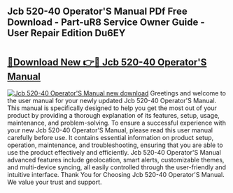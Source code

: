 ## Jcb 520-40 Operator'S Manual PDf Free Download - Part-uR8 Service Owner Guide - User Repair Edition Du6EY

# <h2><a href="http://cf14373.oget.top/?id=Jcb+520-40+Operator%27S+Manual">🔗Download New 👉🔴 Jcb 520-40 Operator'S Manual</a></h2>

[![Jcb 520-40 Operator'S Manual new download](https://i.imgur.com/5g1atiW.png)](http://cf14373.oget.top/?id=Jcb+520-40+Operator%27S+Manual)
Greetings and welcome to the user manual for your newly updated Jcb 520-40 Operator'S Manual. This manual is specifically designed to help you get the most out of your product by providing a thorough explanation of its features, setup, usage, maintenance, and problem-solving. To ensure a successful experience with your new Jcb 520-40 Operator'S Manual, please read this user manual carefully before use. It contains essential information on product setup, operation, maintenance, and troubleshooting, ensuring that you are able to use the product effectively and efficiently. Jcb 520-40 Operator'S Manual advanced features include geolocation, smart alerts, customizable themes, and multi-device syncing, all easily controlled through the user-friendly and intuitive interface. Thank You for Choosing Jcb 520-40 Operator'S Manual. We value your trust and support.
